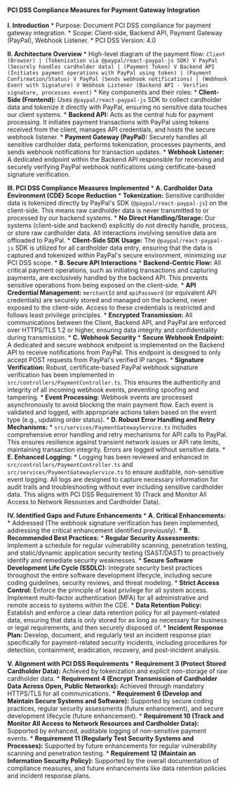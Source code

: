 #### **PCI DSS Compliance Measures for Payment Gateway Integration**

**I. Introduction**
    *   Purpose: Document PCI DSS compliance for payment gateway integration.
    *   Scope: Client-side, Backend API, Payment Gateway (PayPal), Webhook Listener.
    *   PCI DSS Version: 4.0

**II. Architecture Overview**
    *   High-level diagram of the payment flow:
        ```
        Client (Browser)
            | (Tokenization via @paypal/react-paypal-js SDK)
            V
        PayPal (Securely handles cardholder data)
            | (Payment Token)
            V
        Backend API (Initiates payment operations with PayPal using token)
            | (Payment Confirmation/Status)
            V
        PayPal (Sends webhook notifications)
            | (Webhook Event with Signature)
            V
        Webhook Listener (Backend API - Verifies signature, processes event)
        ```
    *   Key components and their roles:
        *   **Client-Side (Frontend):** Uses `@paypal/react-paypal-js` SDK to collect cardholder data and tokenize it directly with PayPal, ensuring no sensitive data touches our client systems.
        *   **Backend API:** Acts as the central hub for payment processing. It initiates payment transactions with PayPal using tokens received from the client, manages API credentials, and hosts the secure webhook listener.
        *   **Payment Gateway (PayPal):** Securely handles all sensitive cardholder data, performs tokenization, processes payments, and sends webhook notifications for transaction updates.
        *   **Webhook Listener:** A dedicated endpoint within the Backend API responsible for receiving and securely verifying PayPal webhook notifications using certificate-based signature verification.

**III. PCI DSS Compliance Measures Implemented**
    *   **A. Cardholder Data Environment (CDE) Scope Reduction**
        *   **Tokenization:** Sensitive cardholder data is tokenized directly by PayPal's SDK (`@paypal/react-paypal-js`) on the client-side. This means raw cardholder data is never transmitted to or processed by our backend systems.
        *   **No Direct Handling/Storage:** Our systems (client-side and backend) explicitly do not directly handle, process, or store raw cardholder data. All interactions involving sensitive data are offloaded to PayPal.
        *   **Client-Side SDK Usage:** The `@paypal/react-paypal-js` SDK is utilized for all cardholder data entry, ensuring that the data is captured and tokenized within PayPal's secure environment, minimizing our PCI DSS scope.
    *   **B. Secure API Interactions**
        *   **Backend-Centric Flow:** All critical payment operations, such as initiating transactions and capturing payments, are exclusively handled by the backend API. This prevents sensitive operations from being exposed on the client-side.
        *   **API Credential Management:** `merchantId` and `apiPassword` (or equivalent API credentials) are securely stored and managed on the backend, never exposed to the client-side. Access to these credentials is restricted and follows least privilege principles.
        *   **Encrypted Transmission:** All communications between the Client, Backend API, and PayPal are enforced over HTTPS/TLS 1.2 or higher, ensuring data integrity and confidentiality during transmission.
    *   **C. Webhook Security**
        *   **Secure Webhook Endpoint:** A dedicated and secure webhook endpoint is implemented on the Backend API to receive notifications from PayPal. This endpoint is designed to only accept POST requests from PayPal's verified IP ranges.
        *   **Signature Verification:** Robust, certificate-based PayPal webhook signature verification has been implemented in `src/controllers/PaymentController.ts`. This ensures the authenticity and integrity of all incoming webhook events, preventing spoofing and tampering.
        *   **Event Processing:** Webhook events are processed asynchronously to avoid blocking the main payment flow. Each event is validated and logged, with appropriate actions taken based on the event type (e.g., updating order status).
    *   **D. Robust Error Handling and Retry Mechanisms:**
        *   `src/services/PaymentGatewayService.ts` includes comprehensive error handling and retry mechanisms for API calls to PayPal. This ensures resilience against transient network issues or API rate limits, maintaining transaction integrity. Errors are logged without sensitive data.
    *   **E. Enhanced Logging:**
        *   Logging has been reviewed and enhanced in `src/controllers/PaymentController.ts` and `src/services/PaymentGatewayService.ts` to ensure auditable, non-sensitive event logging. All logs are designed to capture necessary information for audit trails and troubleshooting without ever including sensitive cardholder data. This aligns with PCI DSS Requirement 10 (Track and Monitor All Access to Network Resources and Cardholder Data).

**IV. Identified Gaps and Future Enhancements**
    *   **A. Critical Enhancements:**
        *   Addressed (The webhook signature verification has been implemented, addressing the critical enhancement identified previously).
    *   **B. Recommended Best Practices:**
        *   **Regular Security Assessments:** Implement a schedule for regular vulnerability scanning, penetration testing, and static/dynamic application security testing (SAST/DAST) to proactively identify and remediate security weaknesses.
        *   **Secure Software Development Life Cycle (SSDLC):** Integrate security best practices throughout the entire software development lifecycle, including secure coding guidelines, security reviews, and threat modeling.
        *   **Strict Access Control:** Enforce the principle of least privilege for all system access. Implement multi-factor authentication (MFA) for all administrative and remote access to systems within the CDE.
        *   **Data Retention Policy:** Establish and enforce a clear data retention policy for all payment-related data, ensuring that data is only stored for as long as necessary for business or legal requirements, and then securely disposed of.
        *   **Incident Response Plan:** Develop, document, and regularly test an incident response plan specifically for payment-related security incidents, including procedures for detection, containment, eradication, recovery, and post-incident analysis.

**V. Alignment with PCI DSS Requirements**
    *   **Requirement 3 (Protect Stored Cardholder Data):** Achieved by tokenization and explicit non-storage of raw cardholder data.
    *   **Requirement 4 (Encrypt Transmission of Cardholder Data Across Open, Public Networks):** Achieved through mandatory HTTPS/TLS for all communications.
    *   **Requirement 6 (Develop and Maintain Secure Systems and Software):** Supported by secure coding practices, regular security assessments (future enhancement), and secure development lifecycle (future enhancement).
    *   **Requirement 10 (Track and Monitor All Access to Network Resources and Cardholder Data):** Supported by enhanced, auditable logging of non-sensitive payment events.
    *   **Requirement 11 (Regularly Test Security Systems and Processes):** Supported by future enhancements for regular vulnerability scanning and penetration testing.
    *   **Requirement 12 (Maintain an Information Security Policy):** Supported by the overall documentation of compliance measures, and future enhancements like data retention policies and incident response plans.